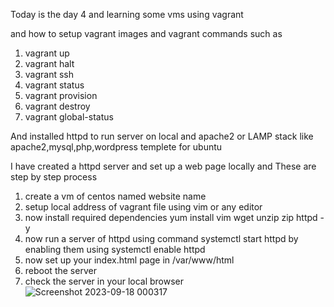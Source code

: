Today is the day 4 and learning some vms using vagrant 

and how to setup vagrant images 
and vagrant commands such as 
1. vagrant up
2. vagrant halt
3. vagrant ssh
4. vagrant status
5. vagrant provision
6. vagrant destroy
7. vagrant global-status


And installed httpd to run server on local
and apache2 or LAMP stack like apache2,mysql,php,wordpress templete for ubuntu 

I have created a httpd server and set up a web page locally
and These are step by step process

1. create a vm of centos named website name
2. setup local address of vagrant file using vim or any editor
3. now install required dependencies 
     yum install vim wget unzip zip httpd -y
4. now run a server of httpd using command 
    systemctl start httpd by enabling them using systemctl enable httpd
5. now set up your index.html page in /var/www/html
6. reboot the server
7. check the server in your local browser
![Screenshot 2023-09-18 000317](https://github.com/sathish-nalladevagari/Learning-Devops/assets/104757035/3d6bc523-5167-4d75-97b1-ab1b311be322)
